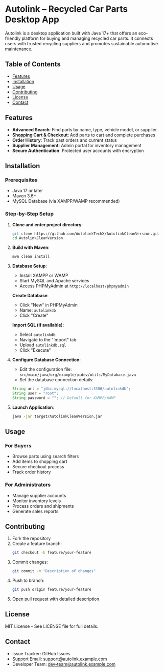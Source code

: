 # Autolink – Recycled Car Parts Desktop App

Autolink is a desktop application built with Java 17+ that offers an eco-friendly platform for buying and managing recycled car parts. It connects users with trusted recycling suppliers and promotes sustainable automotive maintenance.

## Table of Contents
- [Features](#features)
- [Installation](#installation)
- [Usage](#usage)
- [Contributing](#contributing)
- [License](#license)
- [Contact](#contact)

## Features
- **Advanced Search**: Find parts by name, type, vehicle model, or supplier
- **Shopping Cart & Checkout**: Add parts to cart and complete purchases
- **Order History**: Track past orders and current status
- **Supplier Management**: Admin portal for inventory management
- **Secure Authentication**: Protected user accounts with encryption

## Installation

### Prerequisites
- Java 17 or later
- Maven 3.6+
- MySQL Database (via XAMPP/WAMP recommended)

### Step-by-Step Setup

1. **Clone and enter project directory**:
    ```bash
    git clone https://github.com/AutolinkTechX/AutolinkCleanVersion.git
    cd AutolinkCleanVersion
    ```

2. **Build with Maven**:
    ```bash
    mvn clean install
    ```

3. **Database Setup**:

    - Install XAMPP or WAMP
    - Start MySQL and Apache services
    - Access PHPMyAdmin at `http://localhost/phpmyadmin`
    
    **Create Database**:
    - Click "New" in PHPMyAdmin
    - Name: `autolinkdb`
    - Click "Create"
    
    **Import SQL (if available)**:
    - Select `autolinkdb`
    - Navigate to the "Import" tab
    - Upload `autolinkdb.sql`
    - Click "Execute"

4. **Configure Database Connection**:
    - Edit the configuration file: `src/main/java/org/example/pidev/utils/MyDatabase.java`
    - Set the database connection details:
    ```java
    String url = "jdbc:mysql://localhost:3306/autolinkdb";
    String user = "root";
    String password = ""; // Default for XAMPP/WAMP
    ```

5. **Launch Application**:
    ```bash
    java -jar target/AutolinkCleanVersion.jar
    ```

## Usage

### For Buyers
- Browse parts using search filters
- Add items to shopping cart
- Secure checkout process
- Track order history

### For Administrators
- Manage supplier accounts
- Monitor inventory levels
- Process orders and shipments
- Generate sales reports

## Contributing
1. Fork the repository
2. Create a feature branch:
    ```bash
    git checkout -b feature/your-feature
    ```
3. Commit changes:
    ```bash
    git commit -m "Description of changes"
    ```
4. Push to branch:
    ```bash
    git push origin feature/your-feature
    ```
5. Open pull request with detailed description

## License
MIT License - See LICENSE file for full details.

## Contact
- Issue Tracker: GitHub Issues
- Support Email: support@autolink.example.com
- Developer Team: dev-team@autolink.example.com
